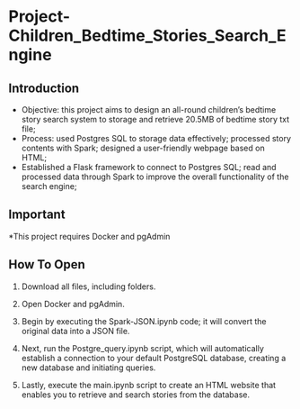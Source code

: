 # Project-Children_Bedtime_Stories_Search_Engine

## **Introduction**
-	Objective: this project aims to design an all-round children’s bedtime story search system to storage and retrieve 20.5MB of bedtime story txt file;
-	Process: used Postgres SQL to storage data effectively; processed story contents with Spark; designed a user-friendly webpage based on HTML;
-	Established a Flask framework to connect to Postgres SQL; read and processed data through Spark to improve the overall functionality of the search engine;

## **Important**
*This project requires Docker and pgAdmin

## **How To Open**
1. Download all files, including folders.

2. Open Docker and pgAdmin.

3. Begin by executing the Spark-JSON.ipynb code; it will convert the original data into a JSON file.

4. Next, run the Postgre_query.ipynb script, which will automatically establish a connection to your default PostgreSQL database, creating a new database and initiating queries.

5. Lastly, execute the main.ipynb script to create an HTML website that enables you to retrieve and search stories from the database.
